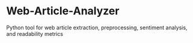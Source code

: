 # Web-Article-Analyzer
Python tool for web article extraction, preprocessing, sentiment analysis, and readability metrics
